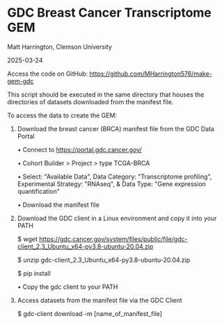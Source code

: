 # GDC Breast Cancer Transcriptome GEM

Matt Harrington, Clemson University

2025-03-24

Access the code on GitHub: https://github.com/MHarrington576/make-gem-gdc

This script should be executed in the same directory that houses the directories of datasets downloaded from the manifest file.

To access the data to create the GEM:

1. Download the breast cancer (BRCA) manifest file from the GDC Data Portal
   
   • Connect to https://portal.gdc.cancer.gov/
   
   • Cohort Builder > Project > type TCGA-BRCA
   
   • Select: "Available Data", Data Category: "Transcriptome profiling", Experimental Strategy: "RNAseq", & Data Type: "Gene expression quantification"
   
   • Download the manifest file

2. Download the GDC client in a Linux environment and copy it into your PATH
   
   $ wget https://gdc.cancer.gov/system/files/public/file/gdc-client_2.3_Ubuntu_x64-py3.8-ubuntu-20.04.zip

   $ unzip gdc-client_2.3_Ubuntu_x64-py3.8-ubuntu-20.04.zip

   $ pip install

   • Copy the gdc client to your PATH


3. Access datasets from the manifest file via the GDC Client

   $ gdc-client download -m [name_of_manifest_file]
